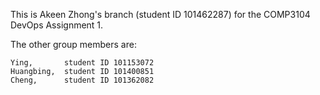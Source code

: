 This is Akeen Zhong's branch (student ID 101462287) for the COMP3104 DevOps Assignment 1. 

The other group members are:

	Ying,		student ID 101153072
	Huangbing, 	student ID 101400851
	Cheng, 		student ID 101362082